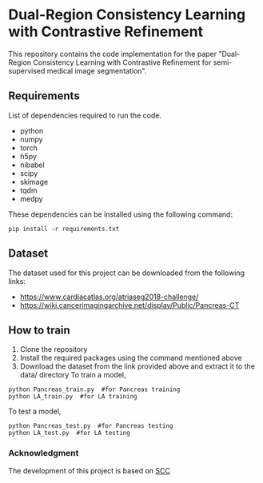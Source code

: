 # Dual-Region Consistency Learning with Contrastive Refinement

This repository contains the code implementation for the paper "Dual-Region Consistency Learning with Contrastive Refinement for semi-supervised medical image segmentation".

## Requirements

List of dependencies required to run the code.

- python
- numpy
- torch
- h5py
- nibabel
- scipy
- skimage
- tqdm
- medpy

These dependencies can be installed using the following command:

    pip install -r requirements.txt

## Dataset

The dataset used for this project can be downloaded from the following links:

- https://www.cardiacatlas.org/atriaseg2018-challenge/
- https://wiki.cancerimagingarchive.net/display/Public/Pancreas-CT

## How to train

1. Clone the repository
2. Install the required packages using the command mentioned above
3. Download the dataset from the link provided above and extract it to the data/ directory
To train a model,
```
python Pancreas_train.py  #for Pancreas training
python LA_train.py  #for LA training
```
To test a model,
```
python Pancreas_test.py  #for Pancreas testing
python LA_test.py  #for LA testing
```
### Acknowledgment

The development of this project is based on [SCC](https://github.com/PerceptionComputingLab/SCC)

